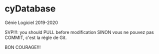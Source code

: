 # cyDatabase
Génie Logiciel 2019-2020

SVP!!!: you should PULL before modification
SINON vous ne pouvez pas COMMIT, c'est la règle de Git.

BON COURAGE!!!

